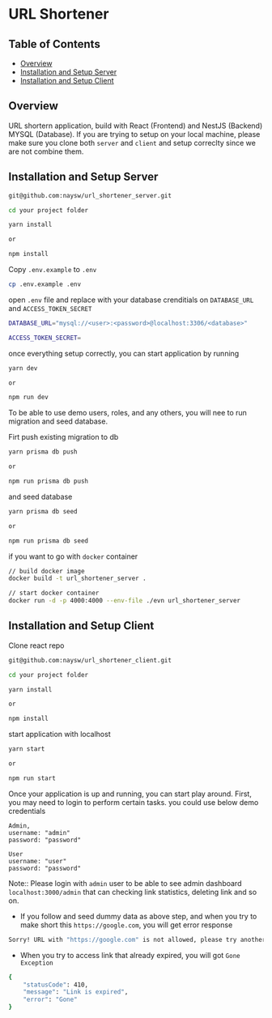 # URL Shortener

## Table of Contents

- [Overview](#overview)
- [Installation and Setup Server](#installation-and-setup-server)
- [Installation and Setup Client](#installation-and-setup-client)

## Overview

URL shortern application, build with React (Frontend) and NestJS (Backend) MYSQL (Database). If you are trying to setup on your local machine, please make sure you clone both `server` and `client` and setup correclty since we are not combine them.

## Installation and Setup Server

```bash
git@github.com:naysw/url_shortener_server.git
```

```bash
cd your project folder
```

```bash
yarn install

or

npm install
```

Copy `.env.example` to `.env`

```bash
cp .env.example .env
```

open `.env` file and replace with your database crenditials on `DATABASE_URL` and `ACCESS_TOKEN_SECRET`

```bash
DATABASE_URL="mysql://<user>:<password>@localhost:3306/<database>"

ACCESS_TOKEN_SECRET=
```

once everything setup correctly, you can start application by running

```bash
yarn dev

or

npm run dev
```

To be able to use demo users, roles, and any others, you will nee to run migration and seed database.

Firt push existing migration to db

```bash
yarn prisma db push

or

npm run prisma db push
```

and seed database

```bash
yarn prisma db seed

or

npm run prisma db seed
```

if you want to go with `docker` container

```bash
// build docker image
docker build -t url_shortener_server .

// start docker container
docker run -d -p 4000:4000 --env-file ./evn url_shortener_server
```

## Installation and Setup Client

Clone react repo

```bash
git@github.com:naysw/url_shortener_client.git
```

```bash
cd your project folder
```

```bash
yarn install

or

npm install
```

start application with localhost

```bash
yarn start

or

npm run start
```

Once your application is up and running, you can start play around. First, you may need to login to perform certain tasks. you could use below demo credentials

```
Admin,
username: "admin"
password: "password"

User
username: "user"
password: "password"
```

Note:: Please login with `admin` user to be able to see admin dashboard `localhost:3000/admin` that can checking link statistics, deleting link and so on.

- If you follow and seed dummy data as above step, and when you try to make short this `https://google.com`, you will get error response

```bash
Sorry! URL with "https://google.com" is not allowed, please try another one
```

- When you try to access link that already expired, you will got `Gone Exception`

```bash
{
    "statusCode": 410,
    "message": "Link is expired",
    "error": "Gone"
}

```

